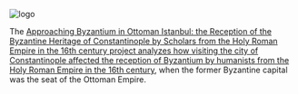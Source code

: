 ![logo](/approaching_byzantium_logo.png)

The [Approaching Byzantium in Ottoman Istanbul: the Reception of the Byzantine Heritage of Constantinople by Scholars from the Holy Roman Empire in the 16th century project analyzes how visiting the city of Constantinople affected the reception of Byzantium by humanists from the Holy Roman Empire in the 16th century](https://www.byzanz-mainz.de/en/no_cache/research-byzanz/details-projects/article/approaching-byzantium-in-ottoman-istanbul-the-reception-of-the-byzantine-heritage-of-constantinople-1/), when the former Byzantine capital was the seat of the Ottoman Empire.
